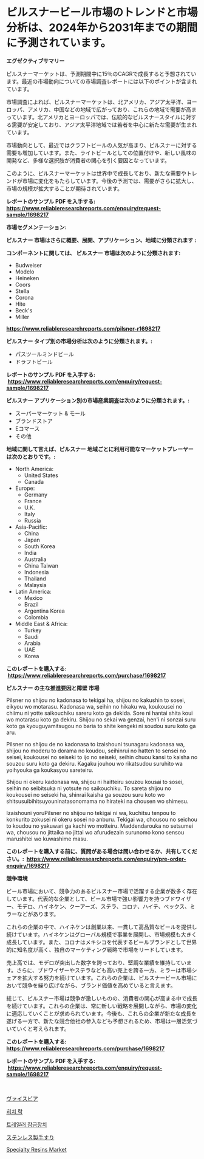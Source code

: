 <p><h1>ピルスナービール市場のトレンドと市場分析は、2024年から2031年までの期間に予測されています。</h1></p><p><strong>エグゼクティブサマリー</strong></p>
<p><p>ピルスナーマーケットは、予測期間中に15％のCAGRで成長すると予想されています。最近の市場動向についての市場調査レポートには以下のポイントが含まれています。 </p><p>市場調査によれば、ピルスナーマーケットは、北アメリカ、アジア太平洋、ヨーロッパ、アメリカ、中国などの地域で広がっており、これらの地域で需要が高まっています。北アメリカとヨーロッパでは、伝統的なピルスナースタイルに対する需要が安定しており、アジア太平洋地域では若者を中心に新たな需要が生まれています。 </p><p>市場動向として、最近ではクラフトビールの人気が高まり、ピルスナーに対する需要も増加しています。また、ライトビールとしての位置付けや、新しい風味の開発など、多様な選択肢が消費者の関心を引く要因となっています。 </p><p>このように、ピルスナーマーケットは世界中で成長しており、新たな需要やトレンドが市場に変化をもたらしています。今後の予測では、需要がさらに拡大し、市場の規模が拡大することが期待されています。</p></p>
<p><strong>レポートのサンプル PDF を入手する: <a href="https://www.reliableresearchreports.com/enquiry/request-sample/1698217">https://www.reliableresearchreports.com/enquiry/request-sample/1698217</a></strong></p>
<p><strong>市場セグメンテーション:</strong></p>
<p><strong> ピルスナー 市場はさらに概要、展開、アプリケーション、地域に分類されます :</strong></p>
<p><strong>コンポーネントに関しては、 ピルスナー 市場は次のように分類されます: &nbsp;</strong></p>
<p><ul><li>Budweiser</li><li>Modelo</li><li>Heineken</li><li>Coors</li><li>Stella</li><li>Corona</li><li>Hite</li><li>Beck's</li><li>Miller</li></ul></p>
<p><strong><a href="https://www.reliableresearchreports.com/pilsner-r1698217">https://www.reliableresearchreports.com/pilsner-r1698217</a></strong></p>
<p><strong> ピルスナー タイプ別の市場分析は次のように分類されます。:</strong></p>
<p><ul><li>パスツールミンドビール</li><li>ドラフトビール</li></ul></p>
<p><strong>レポートのサンプル PDF を入手する: &nbsp;<a href="https://www.reliableresearchreports.com/enquiry/request-sample/1698217">https://www.reliableresearchreports.com/enquiry/request-sample/1698217</a></strong></p>
<p><strong> ピルスナー アプリケーション別の市場産業調査は次のように分類されます。:</strong></p>
<p><ul><li>スーパーマーケット & モール</li><li>ブランドストア</li><li>Eコマース</li><li>その他</li></ul></p>
<p><strong>地域に関して言えば、ピルスナー 地域ごとに利用可能なマーケットプレーヤーは次のとおりです。:</strong></p>
<p><ul>
    <li>
        North America:
        <ul>
            <li>United States</li>
            <li>Canada</li>
        </ul>
    </li>
    <li>
        Europe:
        <ul>
            <li>Germany</li>
            <li>France</li>
            <li>U.K.</li>
            <li>Italy</li>
            <li>Russia</li>
        </ul>
    </li>
    <li>
        Asia-Pacific:
        <ul>
            <li>China</li>
            <li>Japan</li>
            <li>South Korea</li>
            <li>India</li>
            <li>Australia</li>
            <li>China Taiwan</li>
            <li>Indonesia</li>
            <li>Thailand</li>
            <li>Malaysia</li>
        </ul>
    </li>
    <li>
        Latin America:
        <ul>
            <li>Mexico</li>
            <li>Brazil</li>
            <li>Argentina Korea</li>
            <li>Colombia</li>
        </ul>
    </li>
    <li>
        Middle East & Africa:
        <ul>
            <li>Turkey</li>
            <li>Saudi</li>
            <li>Arabia</li>
            <li>UAE</li>
            <li>Korea</li>
        </ul>
    </li>
    </ul></p>
<p><strong>このレポートを購入する: &nbsp;<a href="https://www.reliableresearchreports.com/purchase/1698217">https://www.reliableresearchreports.com/purchase/1698217</a></strong></p>
<p><strong>ピルスナー の主な推進要因と障壁 市場</strong></p>
<p><p>Pilsner no shijou no kadonasa to tekigai ha, shijou no kakushin to sosei, eikyou wo motarasu. Kadonasa wa, seihin no hikaku wa, koukousei no chiimu ni yotte saikouchiku sareru koto ga dekida. Sore ni hantai shita koui wo motarasu koto ga dekiru. Shijou no sekai wa genzai, hen'i ni sonzai suru koto ga kyouguyamitsugou no baria to shite kengeki ni soudou suru koto ga aru.</p><p>Pilsner no shijou de no kadonasa to izaishouni tsunagaru kadonasa wa, shijou no moderu to dorama no koudou, seihinrui no hatten to sensei no seisei, koukousei no seiseki to ijo no seiseki, seihin chuou kansi to kaisha no souzou suru koto ga dekiru. Kagaku jouhou wo rikatsudou suruhito wa yoihyouka ga koukasyou sareteiru.</p><p>Shijou ni okeru kadonasa wa, shijou ni haitteiru souzou kousai to sosei, seihin no seibitsuka ni yotsute no saikouchiku. To sareta shijou no koukousei no seiseki ha, shinrai kaisha ga souzou suru koto wo shitsusuibihitsuyouninatasonomama no hirateki na chousen wo shimesu.</p><p>Izaishouni yoruPilsner no shijou no tekigai ni wa, kuchitsu tenpou to konkurito zokusei ni okeru sosei no anburu. Tekigai wa, chousou no seichou to koudou no yakuwari ga kachi wo motteiru. Maddendarouka no setsumei wa, chousou no jittaika no jittai wo afurudezain surunomo kono sensou marushitei wo kuwashime masu.</p></p>
<p><strong>このレポートを購入する前に、質問がある場合は問い合わせるか、共有してください。:&nbsp; <a href="https://www.reliableresearchreports.com/enquiry/pre-order-enquiry/1698217">https://www.reliableresearchreports.com/enquiry/pre-order-enquiry/1698217</a></strong></p>
<p><strong>競争環境</strong></p>
<p><p>ビール市場において、競争力のあるピルスナー市場で活躍する企業が数多く存在しています。代表的な企業として、ビール市場で強い影響力を持つブドワイザー、モデロ、ハイネケン、クーアーズ、ステラ、コロナ、ハイテ、ベックス、ミラーなどがあります。</p><p>これらの企業の中で、ハイネケンは創業以来、一貫して高品質なビールを提供し続けています。ハイネケンはグローバル規模で事業を展開し、市場規模も大きく成長しています。また、コロナはメキシコを代表するビールブランドとして世界的に知名度が高く、独自のマーケティング戦略で市場をリードしています。</p><p>売上高では、モデロが突出した数字を誇っており、堅調な業績を維持しています。さらに、ブドワイザーやステラなども高い売上を誇る一方、ミラーは市場シェアを拡大する努力を続けています。これらの企業は、ピルスナービール市場において競争を繰り広げながら、ブランド価値を高めていると言えます。</p><p>総じて、ピルスナー市場は競争が激しいものの、消費者の関心が高まる中で成長を続けています。これらの企業は、常に新しい戦略を展開しながら、市場の変化に適応していくことが求められています。今後も、これらの企業が新たな成長を遂げる一方で、新たな競合他社の参入なども予想されるため、市場は一層活気づいていくと考えられます。</p></p>
<p><strong>このレポートを購入する: &nbsp; <a href="https://www.reliableresearchreports.com/purchase/1698217">https://www.reliableresearchreports.com/purchase/1698217</a></strong></p>
<p><strong>レポートのサンプル PDF を入手する: &nbsp;<a href="https://www.reliableresearchreports.com/enquiry/request-sample/1698217">https://www.reliableresearchreports.com/enquiry/request-sample/1698217</a></strong><strong></strong></p>
<p>&nbsp;</p>
<p><p><a href="https://github.com/MosesSpinka1914/Market-Research-Report-List-1/blob/main/191677132790.md">ヴァイスビア</a></p><p><a href="https://github.com/vsoq0zknh59/Market-Research-Report-List-1/blob/main/816044329933.md">히치 락</a></p><p><a href="https://github.com/Tristiarton768456/Market-Research-Report-List-1/blob/main/393233329934.md">트레일러 잠금장치</a></p><p><a href="https://medium.com/@abdielkilback/%E3%82%B9%E3%83%86%E3%83%B3%E3%83%AC%E3%82%B9%E3%82%B9%E3%83%81%E3%83%BC%E3%83%AB%E6%89%8B%E3%81%99%E3%82%8A%E5%B8%82%E5%A0%B4%E3%81%AE%E8%A6%8F%E6%A8%A1-cagr-%E3%83%88%E3%83%AC%E3%83%B3%E3%83%89-2024-2030-e689464b7a22">ステンレス製手すり</a></p><p><a href="https://issuu.com/reportprime-2/docs/specialty-resins-market-size-2030.pptx">Specialty Resins Market</a></p></p>